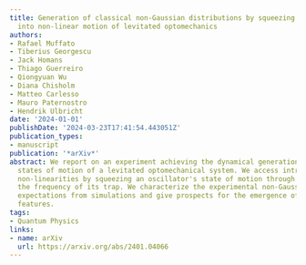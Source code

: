 ```yaml
---
title: Generation of classical non-Gaussian distributions by squeezing a thermal state
  into non-linear motion of levitated optomechanics
authors:
- Rafael Muffato
- Tiberius Georgescu
- Jack Homans
- Thiago Guerreiro
- Qiongyuan Wu
- Diana Chisholm
- Matteo Carlesso
- Mauro Paternostro
- Hendrik Ulbricht
date: '2024-01-01'
publishDate: '2024-03-23T17:41:54.443051Z'
publication_types:
- manuscript
publication: '*arXiv*'
abstract: We report on an experiment achieving the dynamical generation of non-Gaussian
  states of motion of a levitated optomechanical system. We access intrinsic Duffing-like
  non-linearities by squeezing an oscillator's state of motion through rapidly switching
  the frequency of its trap. We characterize the experimental non-Gaussian state against
  expectations from simulations and give prospects for the emergence of genuine non-classical
  features.
tags:
- Quantum Physics
links:
- name: arXiv
  url: https://arxiv.org/abs/2401.04066
---
```


